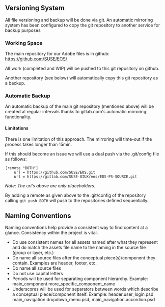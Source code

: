 ## Versioning System
All file versioning and backup will be done via git. An automatic mirroring system has been configured to copy the git repository to another service for backup purposes

### Working Space
The main repository for our Adobe files is in github: 
https://github.com/SUSE/EOS/

All work (completed and WIP) will be pushed to this git repository on github. 

Another repository (see below) will automatically copy this git repository as a backup.

### Automatic Backup

An automatic backup of the main git repository (mentioned above) will be created at regular intervals thanks to gitlab.com's automatic mirroring functionality.

#### Limitations
There is one limitation of this approach. The mirroring will time-out if the process takes longer than 15min.

If this should become an issue we will use a dual push via the .git/config file as follows:
```
[remote "BOTH"]
	url = https://github.com/SUSE/EOS.git
	url = https://gitlab.com/SUSE-UIUX/eos/EOS-PS-SOURCE.git
```
_Note: The url's above are only placeholders._

By adding a remote as given above to the .git/config of the repository calling ```git push BOTH``` will push to the repositories defined sequentially. 
 

## Naming Conventions
Naming conventions help provide a consistent way to find content at a glance. Consistency within the project is vital.

* Do use consistent names for all assets named after what they represent and do match the assets file name to the naming in the source file (group or layer, etc.)
* Do name all source files after the conceptual piece(s)/component  they contain. Examples are header, footer, etc.
* Do name all source files
* Do not use capital letters
* Periods will be used for separating component hierarchy. Example: main_component.more_specific_component_name
* Underscores will be used for separators between words which describe a conceptual piece/component itself. Example: header.user_login.psd main_navigation.dropdown_menu.psd, main_navigation.accordion.psd

